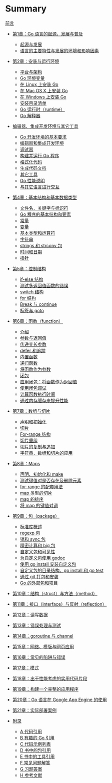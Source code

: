 # Summary
[前言](book/preface.md)
* [第1章：Go 语言的起源，发展与普及]()
    * [起源与发展](book/01.1.md)
    * [语言的主要特性与发展的环境和影响因素](book/01.2.md)
* [第2章：安装与运行环境]()
    * [平台与架构](book/02.1.md)
	* [Go 环境变量](book/02.2.md)
	* [在 Linux 上安装 Go](book/02.3.md)
	* [在 Mac OS X 上安装 Go](book/02.4.md)
	* [在 Windows 上安装 Go](book/02.5.md)
	* [安装目录清单](book/02.6.md)
	* [Go 运行时（runtime）](book/02.7.md)
	* [Go 解释器](book/02.8.md)
* [编辑器、集成开发环境与其它工具](book/03.0.md)
	* [Go 开发环境的基本要求](book/03.1.md)
	* [编辑器和集成开发环境](book/03.2.md)
	* [调试器](book/03.3.md)
	* [构建并运行 Go 程序](book/03.4.md)
	* [格式化代码](book/03.5.md)
	* [生成代码文档](book/03.6.md)
	* [其它工具](book/03.7.md)
	* [Go 性能说明](book/03.8.md)
	* [与其它语言进行交互](book/03.9.md)
* [第4章：基本结构和基本数据类型]()
	* [文件名、关键字与标识符](book/04.1.md)
	* [Go 程序的基本结构和要素](book/04.2.md)
	* [常量](book/04.3.md)
	* [变量](book/04.4.md)
	* [基本类型和运算符](book/04.5.md)
	* [字符串](book/04.6.md)
	* [strings 和 strconv 包](book/04.7.md)
	* [时间和日期](book/04.8.md)
	* [指针](book/04.9.md)
* [第5章：控制结构](book/05.0.md)
	* [if-else 结构](book/05.1.md)
	* [测试多返回值函数的错误](book/05.2.md)
	* [switch 结构](book/05.3.md)
	* [for 结构](book/05.4.md)
	* [Break 与 continue](book/05.5.md)
	* [标签与 goto](book/05.6.md)
* [第6章：函数（function）](book/06.0.md)
	* [介绍](book/06.1.md)
	* [参数与返回值](book/06.2.md)
	* [传递变长参数](book/06.3.md)
	* [defer 和追踪](book/06.4.md)
	* [内置函数](book/06.5.md)
	* [递归函数](book/06.6.md)
	* [将函数作为参数](book/06.7.md)
	* [闭包](book/06.8.md)
	* [应用闭包：将函数作为返回值](book/06.9.md)
	* [使用闭包调试](book/06.10.md)
	* [计算函数执行时间](book/06.11.md)
	* [通过内存缓存来提升性能](book/06.12.md)
* [第7章：数组与切片](book/07.0.md)
	* [声明和初始化](book/07.1.md)
	* [切片](book/07.2.md)
	* [For-range 结构](book/07.3.md)
	* [切片重组](book/07.4.md)
	* [切片的复制与追加](book/07.5.md)
	* [字符串、数组和切片的应用](book/07.6.md)
* [第8章：Maps](book/08.0.md)
	* [声明、初始化和 make](book/08.1.md)
	* [测试键值对是否存在及删除元素](book/08.2.md)
	* [for-range 的配套用法](book/08.3.md)
	* [map 类型的切片](book/08.4.md)
	* [map 的排序](book/08.5.md)
	* [将 map 的键值对调](book/08.6.md)
* [第9章：包（package）](book/09.0.md)
	* [标准库概述](book/09.1.md)
	* [regexp 包](book/09.2.md)
	* [锁和 sync 包](book/09.3.md)
	* [精密计算和 big 包](book/09.4.md)
	* [自定义包和可见性](book/09.5.md)
	* [为自定义包使用 godoc](book/09.6.md)
	* [使用 go install 安装自定义包](book/09.7.md)
	* [自定义包的目录结构、go install 和 go test](book/09.8.md)
	* [通过 git 打包和安装](book/09.9.md)
	* [Go 的外部包和项目](book/09.10.md)
	<!-- * [在 Go 程序中使用外部库](book/09.11.md) -->
* [第10章：结构（struct）与方法（method）](book/10.0.md)
* [第11章：接口（interface）与反射（reflection）]()

* [第12章：读写数据](book/12.0.md)
* [第13章：错误处理与测试]()
* [第14章：goroutine 与 channel]()
* [第15章：网络、模版与网页应用]()

* [第16章：常见的陷阱与错误]()
* [第17章：模式]()
* [第18章：出于性能考虑的实用代码片段]()
* [第19章：构建一个完整的应用程序]()
* [第20章：Go 语言在 Google App Engine 的使用]()
* [第21章：实际部署案例]()

* [附录]()
	* [A 代码引用]()
	* [B 有趣的 Go 引用]()
	* [C 代码示例列表]()
	* [D 书中的包引用]()
	* [E 书中的工具引用]()
	* [F 常见问题解答]()
	* [G 习题答案]()
	* [H 参考文献]()

